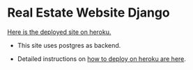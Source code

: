 # Real Estate Website Django

[Here is the deployed site on heroku.](https://realestate-hds.herokuapp.com/)
- This site uses postgres as backend.

- Detailed instructions on [how to deploy on heroku are here](https://medium.com/@harmandeepsinghhds/deploying-django-app-on-heroku-with-postgres-as-backend-b2f3194e8a43).
